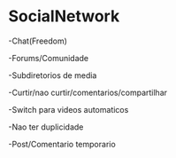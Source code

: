 SocialNetwork
=============

-Chat(Freedom)

-Forums/Comunidade

-Subdiretorios de media

-Curtir/nao curtir/comentarios/compartilhar

-Switch para videos automaticos

-Nao ter duplicidade

-Post/Comentario temporario
